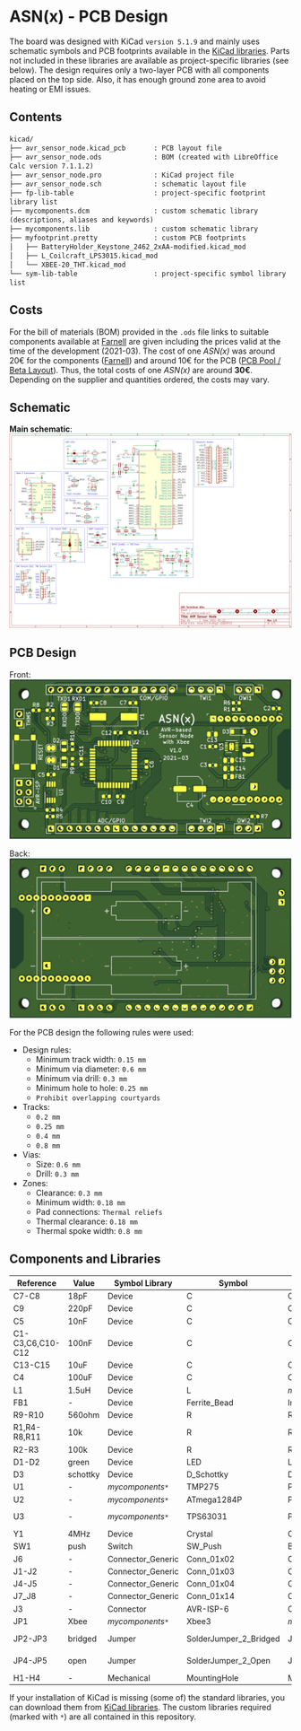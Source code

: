 # ASN(x) - PCB Design

The board was designed with KiCad `version 5.1.9` and mainly uses schematic symbols and PCB footprints available in the [KiCad libraries](https://kicad.org/libraries/download/).
Parts not included in these libraries are available as project-specific libraries (see below).
The design requires only a two-layer PCB with all components placed on the top side.
Also, it has enough ground zone area to avoid heating or EMI issues.


## Contents

```
kicad/
├── avr_sensor_node.kicad_pcb       : PCB layout file
├── avr_sensor_node.ods             : BOM (created with LibreOffice Calc version 7.1.1.2)
├── avr_sensor_node.pro             : KiCad project file
├── avr_sensor_node.sch             : schematic layout file
├── fp-lib-table                    : project-specific footprint library list
├── mycomponents.dcm                : custom schematic library (descriptions, aliases and keywords)
├── mycomponents.lib                : custom schematic library
├── myfootprint.pretty              : custom PCB footprints
│   ├── BatteryHolder_Keystone_2462_2xAA-modified.kicad_mod
│   ├── L_Coilcraft_LPS3015.kicad_mod
│   └── XBEE-20_THT.kicad_mod
└── sym-lib-table                   : project-specific symbol library list
```


## Costs

For the bill of materials (BOM) provided in the `.ods` file links to suitable components available at [Farnell](https://www.farnell.com/) are given including the prices valid at the time of the development (2021-03).
The cost of one *ASN(x)* was around 20€ for the components ([Farnell](https://www.farnell.com/)) and around 10€ for the PCB ([PCB Pool / Beta Layout](https://eu.beta-layout.com/pcb/)).
Thus, the total costs of one *ASN(x)* are around **30€**.
Depending on the supplier and quantities ordered, the costs may vary.


## Schematic

**Main schematic**:  
![Main Schematic (/media/schematic/avr_sensor_node-main.svg)](../media/schematic/avr_sensor_node-main.svg)


## PCB Design

Front:  
![PCB front (/media/pcb/avr_sensor_node-front.png)](../media/pcb/avr_sensor_node-front.png)

Back:  
![PCB back (/media/pcb/avr_sensor_node-back.png)](../media/pcb/avr_sensor_node-back.png)

For the PCB design the following rules were used:
* Design rules:
    * Minimum track width: `0.15 mm`
    * Minimum via diameter: `0.6 mm`
    * Minimum via drill: `0.3 mm`
    * Minimum hole to hole: `0.25 mm`
    * `Prohibit overlapping courtyards`
* Tracks:
    * `0.2 mm`
    * `0.25 mm`
    * `0.4 mm`
    * `0.8 mm`
* Vias:
    * Size: `0.6 mm`
    * Drill: `0.3 mm`
* Zones:
    * Clearance: `0.3 mm`
    * Minimum width: `0.18 mm`
    * Pad connections: `Thermal reliefs`
    * Thermal clearance: `0.18 mm`
    * Thermal spoke width: `0.8 mm`


## Components and Libraries

| Reference | Value | Symbol Library | Symbol | Footprint Library | Footprint |
|-----------|-------|----------------|--------|-------------------|-----------|
| C7-C8     | 18pF  | Device         | C      | Capacitor_SMD     | C_0603_1608Metric |
| C9        | 220pF | Device         | C      | Capacitor_SMD     | C_0603_1608Metric |
| C5        | 10nF  | Device         | C      | Capacitor_SMD     | C_0603_1608Metric |
| C1-C3,C6,C10-C12  | 100nF | Device | C      | Capacitor_SMD     | C_0603_1608Metric |
| C13-C15   | 10uF  | Device         | C      | Capacitor_SMD     | C_0805_2012Metric |
| C4        | 100uF | Device         | C      | Capacitor_SMD     | CP_Elec_6.3x7.7   |
| L1        | 1.5uH | Device         | L      | *myfootprint*`*`  | L_Coilcraft_LPS3015 |
| FB1       | -     | Device   | Ferrite_Bead | Inductor_SMD      | L_0805_2012Metric |
| R9-R10    | 560ohm | Device        | R      | Resistor_SMD      | R_0603_1608Metric |
| R1,R4-R8,R11 | 10k | Device        | R      | Resistor_SMD      | R_0603_1608Metric |
| R2-R3     | 100k  | Device         | R      | Resistor_SMD      | R_0603_1608Metric |
| D1-D2     | green | Device         | LED    | LED_SMD           | LED_0805_2012Metric |
| D3        | schottky | Device  | D_Schottky | Diode_SMD         | D_SOD-123         |
| U1        | -     | *mycomponents*`*` | TMP275 | Package_SO | VSSOP-8_3.0x3.0mm_P0.65mm |
| U2        | -     | *mycomponents*`*` | ATmega1284P | Package_QFP | TQFP-44_10x10mm_P0.8mm |
| U3        | -     | *mycomponents*`*` | TPS63031 | Package_SON | VSON-10-1EP_3x3mm_P0.5mm_EP1.2x2mm_ThermalVias |
| Y1        | 4MHz  | Device         | Crystal | Crystal          | Crystal_SMD_HC49-SD |
| SW1       | push  | Switch         | SW_Push | Button_Switch_SMD | SW_SPST_PTS645   |
| J6        | - | Connector_Generic | Conn_01x02 | Connector_PinHeader_2.54mm | PinHeader_1x02_P2.54mm_Vertical |
| J1-J2     | - | Connector_Generic | Conn_01x03 | Connector_PinHeader_2.54mm | PinHeader_1x03_P2.54mm_Vertical |
| J4-J5     | - | Connector_Generic | Conn_01x04 | Connector_PinHeader_2.54mm | PinHeader_1x04_P2.54mm_Vertical |
| J7_J8     | - | Connector_Generic | Conn_01x14 | Connector_PinHeader_2.54mm | PinHeader_1x14_P2.54mm_Vertical |
| J3        | - | Connector | AVR-ISP-6 | Connector_PinHeader_2.54mm | PinHeader_2x03_P2.54mm_Vertical |
| JP1       | Xbee | *mycomponents*`*` | Xbee3 | *myfootprint*`*` | XBEE-20_THT       |
| JP2-JP3   | bridged | Jumper | SolderJumper_2_Bridged | Jumper | SolderJumper-2_P1.3mm_Bridged_RoundedPad1.0x1.5mm |
| JP4-JP5   | open | Jumper | SolderJumper_2_Open | Jumper | SolderJumper-2_P1.3mm_Open_RoundedPad1.0x1.5mm |
| H1-H4     | - | Mechanical | MountingHole  | MountingHole | MountingHole_2.7mm_M2.5 |


If your installation of KiCad is missing (some of) the standard libraries, you can download them from [KiCad libraries](https://kicad.org/libraries/download/).
The custom libraries required (marked with `*`) are all contained in this repository.

